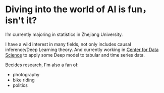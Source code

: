 # Diving into the world of AI is fun， isn't it?

I’m currently majoring in statistics in Zhejiang University. 

I have a wild interest in many fields, not only includes causal inference/Deep Learning theory.
And currently working in [Center for Data Science](http://cds.zju.edu.cn/) to apply some Deep model to tabular and time series data.


Becides research, I'm also a fan of:
- photography
- bike riding
- politics

